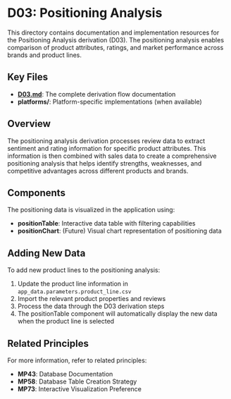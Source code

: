 # D03: Positioning Analysis

This directory contains documentation and implementation resources for the Positioning Analysis derivation (D03). The positioning analysis enables comparison of product attributes, ratings, and market performance across brands and product lines.

## Key Files

- **[D03.md](D03.md)**: The complete derivation flow documentation
- **platforms/**: Platform-specific implementations (when available)

## Overview

The positioning analysis derivation processes review data to extract sentiment and rating information for specific product attributes. This information is then combined with sales data to create a comprehensive positioning analysis that helps identify strengths, weaknesses, and competitive advantages across different products and brands.

## Components

The positioning data is visualized in the application using:

- **positionTable**: Interactive data table with filtering capabilities
- **positionChart**: (Future) Visual chart representation of positioning data

## Adding New Data

To add new product lines to the positioning analysis:

1. Update the product line information in `app_data.parameters.product_line.csv`
2. Import the relevant product properties and reviews
3. Process the data through the D03 derivation steps
4. The positionTable component will automatically display the new data when the product line is selected

## Related Principles

For more information, refer to related principles:

- **MP43**: Database Documentation
- **MP58**: Database Table Creation Strategy
- **MP73**: Interactive Visualization Preference